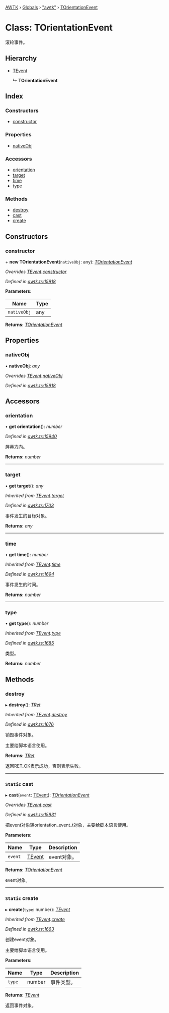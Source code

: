 [AWTK](../README.md) › [Globals](../globals.md) › ["awtk"](../modules/_awtk_.md) › [TOrientationEvent](_awtk_.torientationevent.md)

# Class: TOrientationEvent

滚轮事件。

## Hierarchy

* [TEvent](_awtk_.tevent.md)

  ↳ **TOrientationEvent**

## Index

### Constructors

* [constructor](_awtk_.torientationevent.md#constructor)

### Properties

* [nativeObj](_awtk_.torientationevent.md#nativeobj)

### Accessors

* [orientation](_awtk_.torientationevent.md#orientation)
* [target](_awtk_.torientationevent.md#target)
* [time](_awtk_.torientationevent.md#time)
* [type](_awtk_.torientationevent.md#type)

### Methods

* [destroy](_awtk_.torientationevent.md#destroy)
* [cast](_awtk_.torientationevent.md#static-cast)
* [create](_awtk_.torientationevent.md#static-create)

## Constructors

###  constructor

\+ **new TOrientationEvent**(`nativeObj`: any): *[TOrientationEvent](_awtk_.torientationevent.md)*

*Overrides [TEvent](_awtk_.tevent.md).[constructor](_awtk_.tevent.md#constructor)*

*Defined in [awtk.ts:15918](https://github.com/zlgopen/awtk-binding/blob/d304871/tools/code_gen/js/output/awtk.ts#L15918)*

**Parameters:**

Name | Type |
------ | ------ |
`nativeObj` | any |

**Returns:** *[TOrientationEvent](_awtk_.torientationevent.md)*

## Properties

###  nativeObj

• **nativeObj**: *any*

*Overrides [TEvent](_awtk_.tevent.md).[nativeObj](_awtk_.tevent.md#nativeobj)*

*Defined in [awtk.ts:15918](https://github.com/zlgopen/awtk-binding/blob/d304871/tools/code_gen/js/output/awtk.ts#L15918)*

## Accessors

###  orientation

• **get orientation**(): *number*

*Defined in [awtk.ts:15940](https://github.com/zlgopen/awtk-binding/blob/d304871/tools/code_gen/js/output/awtk.ts#L15940)*

屏幕方向。

**Returns:** *number*

___

###  target

• **get target**(): *any*

*Inherited from [TEvent](_awtk_.tevent.md).[target](_awtk_.tevent.md#target)*

*Defined in [awtk.ts:1703](https://github.com/zlgopen/awtk-binding/blob/d304871/tools/code_gen/js/output/awtk.ts#L1703)*

事件发生的目标对象。

**Returns:** *any*

___

###  time

• **get time**(): *number*

*Inherited from [TEvent](_awtk_.tevent.md).[time](_awtk_.tevent.md#time)*

*Defined in [awtk.ts:1694](https://github.com/zlgopen/awtk-binding/blob/d304871/tools/code_gen/js/output/awtk.ts#L1694)*

事件发生的时间。

**Returns:** *number*

___

###  type

• **get type**(): *number*

*Inherited from [TEvent](_awtk_.tevent.md).[type](_awtk_.tevent.md#type)*

*Defined in [awtk.ts:1685](https://github.com/zlgopen/awtk-binding/blob/d304871/tools/code_gen/js/output/awtk.ts#L1685)*

类型。

**Returns:** *number*

## Methods

###  destroy

▸ **destroy**(): *[TRet](../enums/_awtk_.tret.md)*

*Inherited from [TEvent](_awtk_.tevent.md).[destroy](_awtk_.tevent.md#destroy)*

*Defined in [awtk.ts:1676](https://github.com/zlgopen/awtk-binding/blob/d304871/tools/code_gen/js/output/awtk.ts#L1676)*

销毁事件对象。

主要给脚本语言使用。

**Returns:** *[TRet](../enums/_awtk_.tret.md)*

返回RET_OK表示成功，否则表示失败。

___

### `Static` cast

▸ **cast**(`event`: [TEvent](_awtk_.tevent.md)): *[TOrientationEvent](_awtk_.torientationevent.md)*

*Overrides [TEvent](_awtk_.tevent.md).[cast](_awtk_.tevent.md#static-cast)*

*Defined in [awtk.ts:15931](https://github.com/zlgopen/awtk-binding/blob/d304871/tools/code_gen/js/output/awtk.ts#L15931)*

把event对象转orientation_event_t对象，主要给脚本语言使用。

**Parameters:**

Name | Type | Description |
------ | ------ | ------ |
`event` | [TEvent](_awtk_.tevent.md) | event对象。  |

**Returns:** *[TOrientationEvent](_awtk_.torientationevent.md)*

event对象。

___

### `Static` create

▸ **create**(`type`: number): *[TEvent](_awtk_.tevent.md)*

*Inherited from [TEvent](_awtk_.tevent.md).[create](_awtk_.tevent.md#static-create)*

*Defined in [awtk.ts:1663](https://github.com/zlgopen/awtk-binding/blob/d304871/tools/code_gen/js/output/awtk.ts#L1663)*

创建event对象。

主要给脚本语言使用。

**Parameters:**

Name | Type | Description |
------ | ------ | ------ |
`type` | number | 事件类型。  |

**Returns:** *[TEvent](_awtk_.tevent.md)*

返回事件对象。
